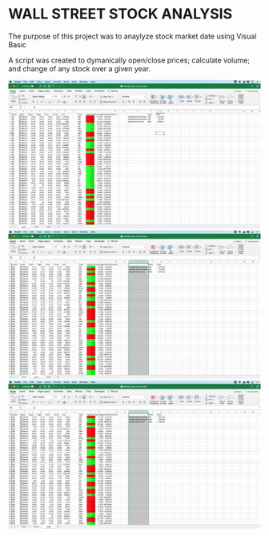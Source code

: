 
# WALL STREET STOCK ANALYSIS

The purpose of this project was to anaylyze stock market date using Visual Basic

A script was created to dymanically open/close prices; calculate volume; and change of any stock over a given year. 


![2018 data](ScreenShots/VBA2018.png)
![2019 data](ScreenShots/VBA2019.png)
![2020 data](ScreenShots/VBA2020.png)

